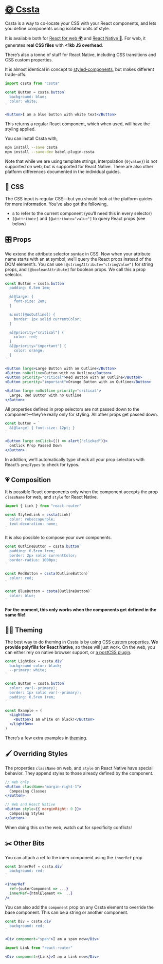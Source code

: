 # [🌞 Cssta](https://jacobp100.github.io/cssta)

Cssta is a way to co-locate your CSS with your React components, and lets you define components using isolated units of style.

It is available both for [React for web 🌍](https://jacobp100.github.io/cssta/web) and [React Native 📱](https://jacobp100.github.io/cssta/native). For web, it generates **real CSS files** with **<1kb JS overhead**.

There’s also a tonne of stuff for React Native, including CSS transitions and CSS custom properties.

It is almost identical in concept to [styled-components](https://github.com/styled-components/styled-components), but makes different trade-offs.

```jsx
import cssta from "cssta"

const Button = cssta.button`
  background: blue;
  color: white;
`

<Button>I am a blue button with white text</Button>
```

This returns a regular React component, which when used, will have the styling applied.

You can install Cssta with,

```bash
npm install --save cssta
npm install --save-dev babel-plugin-cssta
```

Note that while we are using template strings, interpolation (`${value}`) is not supported on web, but is supported for React Native. There are also other platform differences documented in the individual guides.

## 📝 CSS

The CSS input is regular CSS—but you should look at the platform guides for more information. You’ve also got the following,

* `&` to refer to the current component (you’ll need this in every selector)
* `[@attribute]` and `[@attribute="value"]` to query React props (see below)

## 🎛 Props

We extend the attribute selector syntax in CSS. Now when your attribute name starts with an at symbol, we’ll query the React props instead of the DOM element’s. You can use `[@stringAttribute="stringValue"]` for string props, and `[@booleanAttribute]` for boolean props. We call this a prop selector.

```jsx
const Button = cssta.button`
  padding: 0.5em 1em;

  &[@large] {
    font-size: 2em;
  }

  &:not([@noOutline]) {
    border: 1px solid currentColor;
  }

  &[@priority="critical"] {
    color: red;
  }
  &[@priority="important"] {
    color: orange;
  }
`

<Button large>Large Button with an Outline</Button>
<Button noOutline>Button with no Outline</Button>
<Button priority="critical">Red Button with an Outline</Button>
<Button priority="important">Orange Button with an Outline</Button>

<Button large noOutline priority="critical">
  Large, Red Button with no Outline
</Button>
```

All properties defined in prop selectors are not passed down to the component—they’re really only for styling. All other props get passed down.

```jsx
const button = `
  &[@large] { font-size: 12pt; }
`

<Button large onClick={() => alert("clicked")}>
  onClick Prop Passed Down
</Button>
```

In addition, we’ll automatically type check all your prop selectors with React’s `propTypes` to check for typos.

## 💗 Composition

It is possible React components only when the component accepts the prop `className` for web, and `style` for React Native.

```jsx
import { Link } from "react-router"

const StyledLink = cssta(Link)`
  color: rebeccapurple;
  text-decoration: none;
`
```

It is also possible to compose your own components.

```jsx
const OutlineButton = cssta.button`
  padding: 0.5rem 1rem;
  border: 2px solid currentColor;
  border-radius: 1000px;
`

const RedButton = cssta(OutlineButton)`
  color: red;
`

const BlueButton = cssta(OutlineButton)`
  color: blue;
`
```

**For the moment, this only works when the components get defined in the same file!**

## 🏳️‍🌈 Theming

The best way to do theming in Cssta is by using [CSS custom properties](https://developer.mozilla.org/en-US/docs/Web/CSS/Using_CSS_variables). **We provide polyfills for React Native**, so these will just work. On the web, you can either rely on native browser support, or [a postCSS plugin](https://github.com/MadLittleMods/postcss-css-variables).

```jsx
const LightBox = cssta.div`
  background-color: black;
  --primary: white;
`

const Button = cssta.button`
  color: var(--primary);
  border: 1px solid var(--primary);
  padding: 0.5rem 1rem;
`

const Example = (
  <LightBox>
    <Button>I am white on black!</Button>
  </LightBox>
)
```

There’s a few extra examples in [theming](https://jacobp100.github.io/cssta/theming).

## 🖌 Overriding Styles

The properties `className` on web, and `style` on React Native have special behavior. They append styles to those already defined by the component.

```jsx
// Web only
<Button className="margin-right-1">
  Composing Classes
</Button>

// Web and React Native
<Button style={{ marginRight: 0 }}>
  Composing Styles
</Button>
```

When doing this on the web, watch out for specificity conflicts!

## ✂️ Other Bits

You can attach a ref to the inner component using the `innerRef` prop.

```jsx
const InnerRef = cssta.div`
  background: red;
`

<InnerRef
  ref={outerComponent => ...}
  innerRef={htmlElement => ...}
/>
```

You can also add the `component` prop on any Cssta element to override the base component. This can be a string or another component.

```jsx
const Div = cssta.div`
  background: red;
`

<Div component="span">I am a span now</Div>
```

```jsx
import Link from "react-router"

<Div component={Link}>I am a Link now</Div>
```
